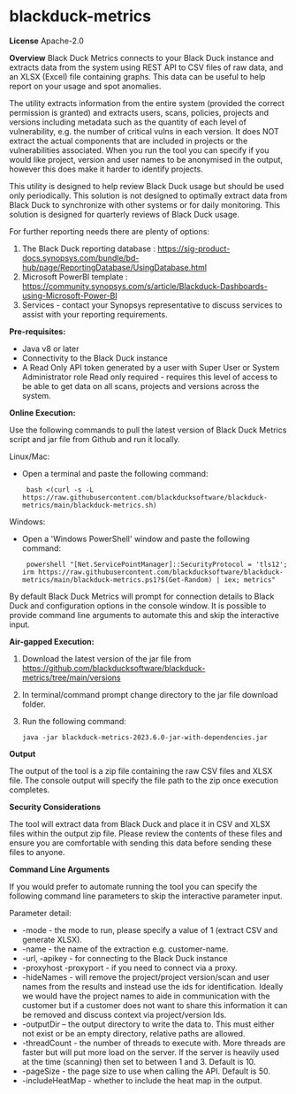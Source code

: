 # blackduck-metrics

**License**
Apache-2.0

**Overview**
Black Duck Metrics connects to your Black Duck instance and extracts data from the system using REST API to CSV files of raw data, and an XLSX (Excel) file containing graphs.  This data can be useful to help report on your usage and spot anomalies.

The utility extracts information from the entire system (provided the correct permission is granted) and extracts users, scans, policies, projects and versions including metadata such as the quantity of each level of vulnerability, e.g. the number of critical vulns in each version.  It does NOT extract the actual components that are included in projects or the vulnerabilities associated.  When you run the tool you can specify if you would like project, version and user names to be anonymised in the output, however this does make it harder to identify projects.

This utility is designed to help review Black Duck usage but should be used only periodically.  This solution is not designed to optimally extract data from Black Duck to synchronize with other systems or for daily monitoring.  This solution is designed for quarterly reviews of Black Duck usage.

For further reporting needs there are plenty of options:

1. The Black Duck reporting database : https://sig-product-docs.synopsys.com/bundle/bd-hub/page/ReportingDatabase/UsingDatabase.html
2. Microsoft PowerBI template : https://community.synopsys.com/s/article/Blackduck-Dashboards-using-Microsoft-Power-BI
3. Services - contact your Synopsys representative to discuss services to assist with your reporting requirements.

**Pre-requisites:**


- Java v8 or later
- Connectivity to the Black Duck instance
- A Read Only API token generated by a user with Super User or System Administrator role
 Read only required - requires this level of access to be able to get data on all scans, projects and versions across the system.
 
**Online Execution:**

Use the following commands to pull the latest version of Black Duck Metrics script and jar file from Github and run it locally.

Linux/Mac:
- Open a terminal and paste the following command:

    ``` bash <(curl -s -L https://raw.githubusercontent.com/blackducksoftware/blackduck-metrics/main/blackduck-metrics.sh)``` 

Windows:
- Open a 'Windows PowerShell' window and paste the following command:

    ``` powershell "[Net.ServicePointManager]::SecurityProtocol = 'tls12'; irm https://raw.githubusercontent.com/blackducksoftware/blackduck-metrics/main/blackduck-metrics.ps1?$(Get-Random) | iex; metrics"``` 

By default Black Duck Metrics will prompt for connection details to Black Duck and configuration options in the console window.  It is possible to provide command line arguments to automate this and skip the interactive input.  

**Air-gapped Execution:**
 
 
1. Download the latest version of the jar file from https://github.com/blackducksoftware/blackduck-metrics/tree/main/versions
2. In terminal/command prompt change directory to the jar file download folder.
3. Run the following command:

    ```java -jar blackduck-metrics-2023.6.0-jar-with-dependencies.jar```

**Output**

The output of the tool is a zip file containing the raw CSV files and XLSX file.  The console output will specify the file path to the zip once execution completes. 

**Security Considerations**

The tool will extract data from Black Duck and place it in CSV and XLSX files within the output zip file.  Please review the contents of these files and ensure you are comfortable with sending this data before sending these files to anyone.

**Command Line Arguments**

If you would prefer to automate running the tool you can specify the following command line parameters to skip the interactive parameter input.

Parameter detail:
 - -mode - the mode to run, please specify a value of 1 (extract CSV and generate XLSX).
 - -name - the name of the extraction e.g. customer-name.
 - -url, -apikey - for connecting to the Black Duck instance
 - -proxyhost <host> -proxyport <port> - if you need to connect via a proxy.
 - -hideNames - will remove the project/project version/scan and user names from the results and instead use the ids for identification.  Ideally we would have the project names to aide in communication with the customer but if a customer does not want to share this information it can be removed and discuss context via project/version Ids.
 - -outputDir – the output directory to write the data to.  This must either not exist or be an empty directory, relative paths are allowed.
 - -threadCount - the number of threads to execute with.  More threads are faster but will put more load on the server.  If the server is heavily used at the time (scanning) then set to between 1 and 3.  Default is 10.
 - -pageSize - the page size to use when calling the API. Default is 50.
 - -includeHeatMap - whether to include the heat map in the output.  
